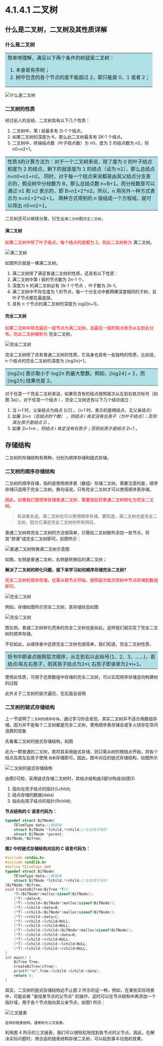 # 4.1.4.1 二叉树

## 什么是二叉树，二叉树及其性质详解

### 什么是二叉树

<table><tr><td bgcolor=PowderBlue>
简单地理解，满足以下两个条件的树就是二叉树：

1. 本身是有序树；
1. 树中包含的各个节点的度不能超过 2，即只能是 0、1 或者 2；
</td></tr></table>

![什么是二叉树](./../../sources/images/tree-binary.png)

### 二叉树的性质

经过前人的总结，二叉树具有以下几个性质：

1. 二叉树中，第 i 层最多有 2i-1 个结点。
1. 如果二叉树的深度为 K，那么此二叉树最多有 2K-1 个结点。
1. 二叉树中，终端结点数（叶子结点数）为 n0，度为 2 的结点数为 n2，则 n0=n2+1。


<table><tr><td bgcolor=PowderBlue>
性质3的计算方法为：对于一个二叉树来说，除了度为 0 的叶子结点和度为 2 的结点，剩下的就是度为 1 的结点（设为 n1），那么总结点 n=n0+n1+n2。
同时，对于每一个结点来说都是由其父结点分支表示的，假设树中分枝数为 B，那么总结点数 n=B+1。而分枝数是可以通过 n1 和 n2 表示的，即 B=n1+2*n2。所以，n 用另外一种方式表示为 n=n1+2*n2+1。
两种方式得到的 n 值组成一个方程组，就可以得出 n0=n2+1。
</td></tr></table>


二叉树还可以继续分类，衍生出`满二叉树`和`完全二叉树`。


#### 满二叉树

<font color=red> 如果二叉树中除了叶子结点，每个结点的度都为 2，则此二叉树称为 </font>满二叉树。

![满二叉树](./../../sources/images/full-binary-tree.png)


如图所示就是一棵满二叉树。

1. 满二叉树除了满足普通二叉树的性质，还具有以下性质：
1. 满二叉树中第 i 层的节点数为 2n-1 个。
1. 深度为 k 的满二叉树必有 2k-1 个节点 ，叶子数为 2k-1。
1. 满二叉树中不存在度为 1 的节点，每一个分支点中都两棵深度相同的子树，且叶子节点都在最底层。
1. 具有 n 个节点的满二叉树的深度为 log2(n+1)。

#### 完全二叉树

<font color=red> 如果二叉树中除去最后一层节点为满二叉树，且最后一层的结点依次从左到右分布，则此二叉树被称为 </font> 完全二叉树。

![完全二叉树](./../../sources/images/complete-binary-tree.png)


完全二叉树除了具有普通二叉树的性质，它自身也具有一些独特的性质，比如说，n 个结点的完全二叉树的深度为 ⌊log2n⌋+1。

<table><tr><td bgcolor=PowderBlue>
⌊log2n⌋ 表示取小于 log2n 的最大整数。例如，⌊log24⌋ = 2，而 ⌊log25⌋ 结果也是 2。
</td></tr></table>


对于任意一个完全二叉树来说，如果将含有的结点按照层次从左到右依次标号（如图 3a)），对于任意一个结点 i ，完全二叉树还有以下几个结论成立：

1. 当 i>1 时，父亲结点为结点 [i/2] 。（i=1 时，表示的是根结点，无父亲结点）
1. 如果 2*i>n（总结点的个数） ，则结点 i 肯定没有左孩子（为叶子结点）；否则其左孩子是结点 2*i 。
1. 如果 2*i+1>n ，则结点 i 肯定没有右孩子；否则右孩子是结点 2*i+1 。




## 存储结构

二叉树的存储结构有两种，分别为顺序存储和链式存储。

### 二叉树的顺序存储结构

二叉树的顺序存储，指的是使用顺序表（数组）存储二叉树。需要注意的是，顺序存储只适用于完全二叉树。换句话说，只有完全二叉树才可以使用顺序表存储。

<font color=red>因此，如果我们想顺序存储普通二叉树，需要提前将普通二叉树转化为完全二叉树。</font>

>有读者会说，满二叉树也可以使用顺序存储。要知道，满二叉树也是完全二叉树，因为它满足完全二叉树的所有特征。

普通二叉树转完全二叉树的方法很简单，只需给二叉树额外添加一些节点，将其"拼凑"成完全二叉树即可。如图所示：


![普通二叉树转换满二叉树示意图](./../../sources/images/tree-convert-full-binary-tree.png)


如图，左侧是普通二叉树，右侧是转换后的满二叉树；

**解决了二叉树的转化问题，接下来学习如何顺序存储完全二叉树?**


<font color=red>完全二叉树的顺序存储，仅需从根节点开始，按照层次依次将树中节点存储到数组即可。 </font> 

![完全二叉树](./../../sources/images/complete-binary-tree.png)


例如，存储如图所示完全二叉树，其存储状态如图

![完全二叉树](./../../sources/images/sequential-storage-of-binary-trees.png)


图左侧，普通二叉树转化而来的完全二叉树也是如此。这样我们就实现了完全二叉树的顺序存储。


不仅如此，从顺序表中还原完全二叉树也很简单，我们知道，完全二叉树性质，

<table><tr><td bgcolor=PowderBlue>
将书中即诶点按照层次顺序，从左到右以此标号(1、2、3、……)，若结点i有左右孩子，则其孩子结点为2*i;
右孩子即诶单为2*i+1。
</td></tr></table>

使用此性质，可用于还原数组中存储的完全二叉树，可以实现顺序存储逆向构建树的过程

此外关于二叉树的层次遍历，在后面会说明





### 二叉树的链式存储结构

上一节说明了`二叉树的顺序存储`，通过学习你会发现，其实二叉树并不适合用数组存储，因为并不是每个二叉树都是完全二叉树，使用顺序表存储会或多火烧存在空间浪费的现象


先看看二叉树的链式存储结构，如图


此为一颗普通的二叉树，若将其采用链式存储，则只需从树的根结点开始，将各个结点及其左右孩子使用 `链表`存储即可。因此，图中对应的链式存储结构，如图所示

![二叉树的链式存储结构](./../../sources/images/chain-storage-of-binary-tree.png)

由图2可知，采用链式存储二叉树时，其结点结构由3部分构成(如图3)

1. 指向左孩子结点的指针(Lchild);
1. 结点存储的数据(data)
1. 指向右孩子结点的指针(Rchild);


**节点结构的 C 语言代码为：**

```c
typedef struct BiTNode{
    TElemType data;//数据域
    struct BiTNode *lchild,*rchild;//左右孩子指针
    struct BiTNode *parent;
}BiTNode,*BiTree;
```

**图2 中的链式存储结构对应的 C 语言代码为：**

```c
#include <stdio.h>
#include <stdlib.h>
#define TElemType int
typedef struct BiTNode{
    TElemType data;//数据域
    struct BiTNode *lchild,*rchild;//左右孩子指针
}BiTNode,*BiTree;
void CreateBiTree(BiTree *T){
    *T=(BiTNode*)malloc(sizeof(BiTNode));
    (*T)->data=A;
    (*T)->lchild=(BiTNode*)malloc(sizeof(BiTNode));
    (*T)->lchild->data=B;
    (*T)->rchild=(BiTNode*)malloc(sizeof(BiTNode));
    (*T)->rchild->data=C;
    (*T)->rchild->lchild=NULL;
    (*T)->rchild->rchild=NULL;
    (*T)->lchild->lchild=(BiTNode*)malloc(sizeof(BiTNode));
    (*T)->lchild->lchild->data=D;
    (*T)->lchild->rchild=NULL;
    (*T)->lchild->lchild->lchild=NULL;
    (*T)->lchild->lchild->rchild=NULL;
}
int main() {
    BiTree Tree;
    CreateBiTree(&Tree);
    printf("%d",Tree->lchild->lchild->data);
    return 0;
}

```

其实，二叉树的链式存储结构远不止图 2 所示的这一种。例如，在某些实际场景中，可能会做 "查找某节点的父节点" 的操作，这时可以在节点结构中再添加一个指针域，用于各个节点指向其父亲节点，如图1 所示：


![三叉链表](http://data.biancheng.net/uploads/allimg/181228/2-1Q22R0360I09.gif)


```
这样的链表结构，通常称为三叉链表。
```

利用图 4 所示的三叉链表，我们可以很轻松地找到各节点的父节点。因此，在解决实际问题时，用合适的链表结构存储二叉树，可以起到事半功倍的效果。




















